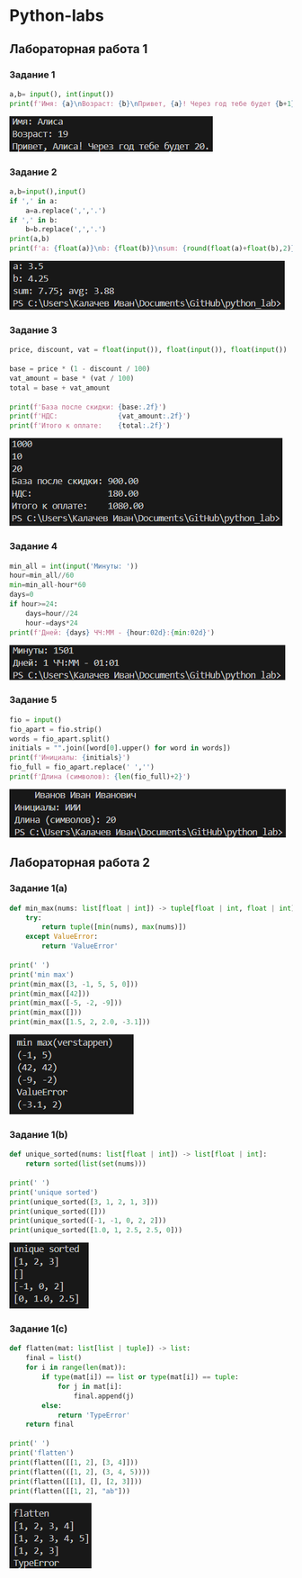 # Python-labs


## Лабораторная работа 1

### Задание 1
```python
a,b= input(), int(input())
print(f'Имя: {a}\nВозраст: {b}\nПривет, {a}! Через год тебе будет {b+1}.')
```
![Картинка 1](./images/lab01/img01.png)

### Задание 2
```python
a,b=input(),input()
if ',' in a:
    a=a.replace(',','.')
if ',' in b:
    b=b.replace(',','.')
print(a,b)
print(f'a: {float(a)}\nb: {float(b)}\nsum: {round(float(a)+float(b),2)}\navg: {round((float(a)+float(b))/2,2)}')
```
![Картинка 1](./images/lab01/img02.png)

### Задание 3
```python
price, discount, vat = float(input()), float(input()), float(input())

base = price * (1 - discount / 100)
vat_amount = base * (vat / 100)
total = base + vat_amount

print(f'База после скидки: {base:.2f}')
print(f'НДС:               {vat_amount:.2f}')
print(f'Итого к оплате:    {total:.2f}')
```
![Картинка 1](./images/lab01/img03.png)


### Задание 4
```python
min_all = int(input('Минуты: '))
hour=min_all//60
min=min_all-hour*60
days=0
if hour>=24:
    days=hour//24
    hour-=days*24
print(f'Дней: {days} ЧЧ:ММ - {hour:02d}:{min:02d}')
```
![Картинка 1](./images/lab01/img04.png)

### Задание 5
```python
fio = input()
fio_apart = fio.strip()
words = fio_apart.split()
initials = "".join([word[0].upper() for word in words])
print(f'Инициалы: {initials}')
fio_full = fio_apart.replace(' ','')
print(f'Длина (символов): {len(fio_full)+2}')
```
![Картинка 1](./images/lab01/img05.png)


## Лабораторная работа 2

### Задание 1(a)
```python
def min_max(nums: list[float | int]) -> tuple[float | int, float | int]:
    try:
        return tuple([min(nums), max(nums)])
    except ValueError:
        return 'ValueError'
    
print(' ')
print('min max')
print(min_max([3, -1, 5, 5, 0]))
print(min_max([42]))
print(min_max([-5, -2, -9]))
print(min_max([]))
print(min_max([1.5, 2, 2.0, -3.1]))

```
![Картинка 1](./images/lab02/img2_01.png)

### Задание 1(b)
```python
def unique_sorted(nums: list[float | int]) -> list[float | int]:
    return sorted(list(set(nums)))

print(' ')
print('unique sorted')
print(unique_sorted([3, 1, 2, 1, 3]))
print(unique_sorted([]))
print(unique_sorted([-1, -1, 0, 2, 2]))
print(unique_sorted([1.0, 1, 2.5, 2.5, 0]))
```
![Картинка 1](./images/lab02/img2_012.png)

### Задание 1(c)
```python
def flatten(mat: list[list | tuple]) -> list:
    final = list()
    for i in range(len(mat)):
        if type(mat[i]) == list or type(mat[i]) == tuple:
            for j in mat[i]:
                final.append(j)
        else:
            return 'TypeError'
    return final  

print(' ')
print('flatten')
print(flatten([[1, 2], [3, 4]]))
print(flatten(([1, 2], (3, 4, 5))))
print(flatten([[1], [], [2, 3]]))
print(flatten([[1, 2], "ab"]))
```
![Картинка 1](./images/lab02/img2_013.png)